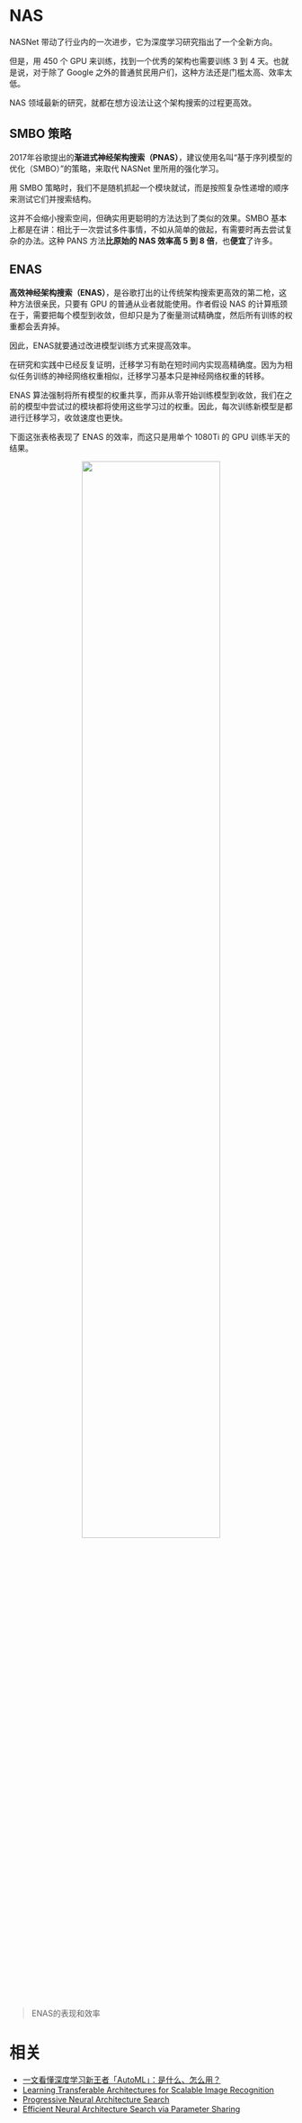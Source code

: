 

# NAS

NASNet 带动了行业内的一次进步，它为深度学习研究指出了一个全新方向。

但是，用 450 个 GPU 来训练，找到一个优秀的架构也需要训练 3 到 4 天。也就是说，对于除了 Google 之外的普通贫民用户们，这种方法还是门槛太高、效率太低。

NAS 领域最新的研究，就都在想方设法让这个架构搜索的过程更高效。

## SMBO 策略

2017年谷歌提出的**渐进式神经架构搜索（PNAS）**，建议使用名叫“基于序列模型的优化（SMBO）”的策略，来取代 NASNet 里所用的强化学习。


用 SMBO 策略时，我们不是随机抓起一个模块就试，而是按照复杂性递增的顺序来测试它们并搜索结构。

这并不会缩小搜索空间，但确实用更聪明的方法达到了类似的效果。SMBO 基本上都是在讲：相比于一次尝试多件事情，不如从简单的做起，有需要时再去尝试复杂的办法。这种 PANS 方法**比原始的 NAS 效率高 5 到 8 倍**，也**便宜**了许多。

## ENAS

**高效神经架构搜索（ENAS）**，是谷歌打出的让传统架构搜索更高效的第二枪，这种方法很亲民，只要有 GPU 的普通从业者就能使用。作者假设 NAS 的计算瓶颈在于，需要把每个模型到收敛，但却只是为了衡量测试精确度，然后所有训练的权重都会丢弃掉。

因此，ENAS就要通过改进模型训练方式来提高效率。

在研究和实践中已经反复证明，迁移学习有助在短时间内实现高精确度。因为为相似任务训练的神经网络权重相似，迁移学习基本只是神经网络权重的转移。

ENAS 算法强制将所有模型的权重共享，而非从零开始训练模型到收敛，我们在之前的模型中尝试过的模块都将使用这些学习过的权重。因此，每次训练新模型是都进行迁移学习，收敛速度也更快。

下面这张表格表现了 ENAS 的效率，而这只是用单个 1080Ti 的 GPU 训练半天的结果。

<p align="center">
    <img width="70%" height="70%" src="http://images.iterate.site/blog/image/20190829/YzFqReXiXL62.png?imageslim">
</p>

> ENAS的表现和效率



# 相关

- [一文看懂深度学习新王者「AutoML」：是什么、怎么用？](https://zhuanlan.zhihu.com/p/42924585)
- [Learning Transferable Architectures for Scalable Image Recognition](https://link.zhihu.com/?target=https%3A//arxiv.org/pdf/1707.07012.pdf)
- [Progressive Neural Architecture Search](https://link.zhihu.com/?target=https%3A//arxiv.org/pdf/1712.00559.pdf)
- [Efficient Neural Architecture Search via Parameter Sharing](https://arxiv.org/pdf/1802.03268.pdf)
